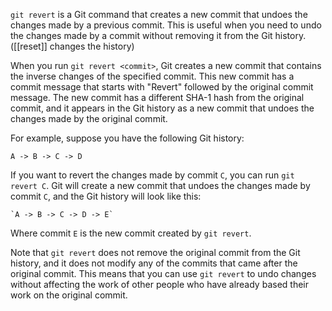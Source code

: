 `git revert` is a Git command that creates a new commit that undoes the changes made by a previous commit. This is useful when you need to undo the changes made by a commit without removing it from the Git history. ([[reset]] changes the history)

When you run `git revert <commit>`, Git creates a new commit that contains the inverse changes of the specified commit. This new commit has a commit message that starts with "Revert" followed by the original commit message. The new commit has a different SHA-1 hash from the original commit, and it appears in the Git history as a new commit that undoes the changes made by the original commit.

For example, suppose you have the following Git history:

```
A -> B -> C -> D
```

If you want to revert the changes made by commit `C`, you can run `git revert C`. Git will create a new commit that undoes the changes made by commit `C`, and the Git history will look like this:

```
`A -> B -> C -> D -> E`
```

Where commit `E` is the new commit created by `git revert`.

Note that `git revert` does not remove the original commit from the Git history, and it does not modify any of the commits that came after the original commit. This means that you can use `git revert` to undo changes without affecting the work of other people who have already based their work on the original commit.